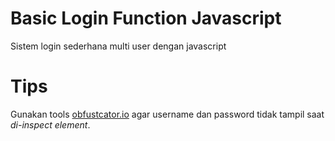 # Basic Login Function Javascript
Sistem login sederhana multi user dengan javascript

# Tips
Gunakan tools [obfustcator.io](https://obfuscator.io/) agar username dan password tidak tampil saat _di-inspect element_.
